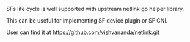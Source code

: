 SFs life cycle is well supported with upstream netlink go helper library.

This can be useful for implementing SF device plugin or SF CNI.

User can find it at https://github.com/vishvananda/netlink.git
